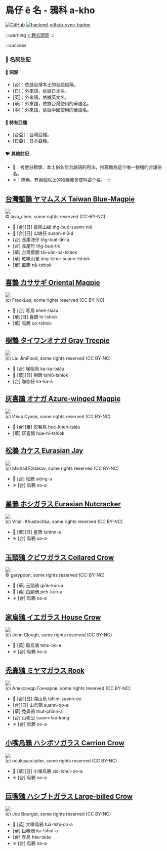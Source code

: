 # 鳥仔 ê 名 - 鴉科 a-kho

[![GitHub](https://img.shields.io/badge/GitHub-black?logo=github)](https://github.com/siansiansu/tsiau-a-e-mia)
[![hackmd-github-sync-badge](https://hackmd.io/_JRcFSyWQXWzGdO3I8fa1w/badge)](https://hackmd.io/_JRcFSyWQXWzGdO3I8fa1w)

:::warning
[< 轉去頭頁](https://hackmd.io/@siansiansu/Hy4VzNvha)
:::

:::success
### 📖 名詞註記

#### 📎 詞源

- [台]：依據台灣本土的台語俗稱。
- [日]：外來語，依據日本名。
- [英]：外來語，依據英文名。
- [華]：外來語，依據台灣使用的華語名。
- [中]：外來語，依據中國使用的華語名。

#### 🎏 特有亞種

- [台亞]：台灣亞種。
- [日亞]：日本亞種。

#### 🐦 其他註記

- 🎯：考慮分類學、本土俗名佮台語詞的用法，推薦做為這个唯一物種的台語俗名。
- ✳️：統稱，有兩個以上的物種攏會使叫這个名。
:::

## [台灣藍鵲 ヤマムスメ Taiwan Blue-Magpie](https://ebird.org/species/formag1)

![](https://inaturalist-open-data.s3.amazonaws.com/photos/367211582/large.jpeg)
<br/>
© lava_chen, some rights reserved (CC-BY-NC)

- 🎯 [台][日] 長尾山娘 tn̂g-bué-suann-niû
- 🎯 [台][日] 山娘仔 suann-niû-á
- [台] 長尾津仔 tn̂g-bué-tin-á
- [台] 長尾竹 tn̂g-bué-tik
- [華] 台灣藍鵲 tâi-uân-nâ-tshiok
- [華] 紅喙山雀 âng-tshuì-suann-tshiok
- [華] 藍鵲 nâ-tshiok

## [喜鵲 カササギ Oriental Magpie](https://ebird.org/species/orimag1)

![](https://inaturalist-open-data.s3.amazonaws.com/photos/113352854/medium.jpeg)
<br/>
(c) FreckLes, some rights reserved (CC BY-NC)

- 🎯 [台] 客鳥 kheh-tsiáu
- [華][日] 喜鵲 hí-tshiok
- [華] 烏鵲 oo-tshiok

## [樹鵲 タイワンオナガ Gray Treepie](https://ebird.org/species/grytre1)

![](https://inaturalist-open-data.s3.amazonaws.com/photos/12865252/medium.jpg)
<br/>
(c) Liu JimFood, some rights reserved (CC BY-NC)

- 🎯 [台] 咖咖鳥 ka-ka-tsiáu
- 🎯 [華][日] 樹鵲 tshiū-tshiok
- [台] 咖咖仔 ka-ka-á

## [灰喜鵲 オナガ Azure-winged Magpie](https://ebird.org/species/azwmag2)

![](https://inaturalist-open-data.s3.amazonaws.com/photos/137161339/medium.jpg)
<br/>
(c) Илья Сухов, some rights reserved (CC BY-NC)

- 🎯 [台][華] 灰客鳥 hue-kheh-tsiáu
- [華] 灰喜鵲 hue-hí-tshiok

## [松鴉 カケス Eurasian Jay](https://ebird.org/species/eurjay1)

![](https://inaturalist-open-data.s3.amazonaws.com/photos/32531591/medium.png)
<br/>
(c) Mikhail Ezdakov, some rights reserved (CC BY-NC)

- 🎯 [台] 松鴉 siông-a
- ✳️ [台] 烏鴉 oo-a

## [星鴉 ホシガラス Eurasian Nutcracker](https://ebird.org/species/eurnut1)

![](https://inaturalist-open-data.s3.amazonaws.com/photos/1629072/medium.jpg)
<br/>
(c) Vitalii Khustochka, some rights reserved (CC BY-NC)

- 🎯 [華][日] 星鴉 tshinn-a
- ✳️ [台] 烏鴉 oo-a

## [玉頸鴉 クビワガラス Collared Crow](https://ebird.org/species/colcro1)

![](https://inaturalist-open-data.s3.amazonaws.com/photos/355763512/large.jpeg)
<br/>
© garypoon, some rights reserved (CC-BY-NC)

- 🎯 [華] 玉頸鴉 gio̍k-kún-a
- 🎯 [英] 白頸鴉 pe̍h-kún-a
- ✳️ [台] 烏鴉 oo-a

## [家烏鴉 イエガラス House Crow](https://ebird.org/species/houcro1)

![](https://inaturalist-open-data.s3.amazonaws.com/photos/59311016/medium.jpg)
<br/>
(c) John Clough, some rights reserved (CC BY-NC)

- 🎯 [英] 厝烏鴉 tshù-oo-a
- ✳️ [台] 烏鴉 oo-a

## [禿鼻鴉 ミヤマガラス Rook](https://ebird.org/species/rook1)

![](https://inaturalist-open-data.s3.amazonaws.com/photos/106116060/medium.jpeg)
<br/>
(c) Александр Гончаров, some rights reserved (CC BY-NC)

- 🎯 [台][日] 深山烏 tshim-suann-oo
- [台][日] 山烏鴉 suann-oo-a
- [華] 禿鼻鴉 thut-phīnn-a
- [台] 山老公 suann-lāu-kong
- ✳️ [台] 烏鴉 oo-a

## [小嘴烏鴉 ハシボソガラス Carrion Crow](https://ebird.org/species/carcro1)

![](https://inaturalist-open-data.s3.amazonaws.com/photos/239671563/medium.jpg)
<br/>
(c) oculusaccipiter, some rights reserved (CC BY-NC)

- 🎯 [華][日] 小喙烏鴉 sió-tshuì-oo-a
- ✳️ [台] 烏鴉 oo-a

## [巨嘴鴉 ハシブトガラス Large-billed Crow](https://ebird.org/species/labcro1)

![](https://inaturalist-open-data.s3.amazonaws.com/photos/102902467/medium.jpeg)
<br/>
(c) Joe Bourget, some rights reserved (CC BY-NC)

- 🎯 [英] 大喙烏鴉 tuā-tshì-oo-a
- [華] 巨喙鴉 kū-tshuì-a
- [台] 孝鳥 hàu-tsiáu
- ✳️ [台] 烏鴉 oo-a
